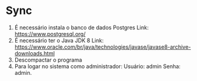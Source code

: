 # Sync
1) É necessário instala o banco de dados Postgres
Link: https://www.postgresql.org/
2) É necessário ter o Java JDK 8
Link: https://www.oracle.com/br/java/technologies/javase/javase8-archive-downloads.html
3) Descompactar o programa
4) Para logar no sistema como administrador:
Usuário: admin
Senha: admin.
